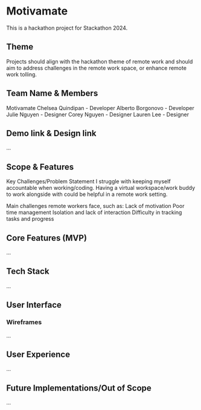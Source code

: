# Motivamate
This is a hackathon project for Stackathon 2024.

## Theme
Projects should align with the hackathon theme of remote work and should aim to address challenges in the remote work space, or enhance remote work tolling.

## Team Name & Members
Motivamate
Chelsea Quindipan - Developer
Alberto Borgonovo - Developer
Julie Nguyen - Designer
Corey Nguyen  - Designer
Lauren Lee - Designer

## Demo link & Design link
...

## Scope & Features
Key Challenges/Problem Statement
I struggle with keeping myself accountable when working/coding. Having a virtual workspace/work buddy to work alongside with could be helpful in a remote work setting.

Main challenges remote workers face, such as:
Lack of motivation
Poor time management
Isolation and lack of interaction
Difficulty in tracking tasks and progress

## Core Features (MVP)
...

## Tech Stack
...


## User Interface
### Wireframes
...

## User Experience
...

## Future Implementations/Out of Scope
... 
